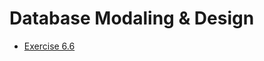 # Database Modaling & Design

- [Exercise 6.6](https://github.com/diazgilberto/dbmm-exercise/blob/master/exercise-6-6.md)
